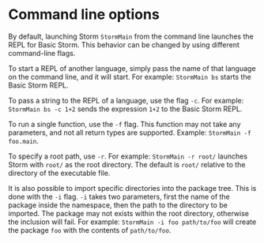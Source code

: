Command line options
=====================

By default, launching Storm `StormMain` from the command line launches the REPL for Basic
Storm. This behavior can be changed by using different command-line flags.

To start a REPL of another language, simply pass the name of that language on the command line, and
it will start. For example: `StormMain bs` starts the Basic Storm REPL.

To pass a string to the REPL of a language, use the flag `-c`. For example: `StormMain bs -c 1+2` sends
the expression `1+2` to the Basic Storm REPL.

To run a single function, use the `-f` flag. This function may not take any parameters, and not all
return types are supported. Example: `StormMain -f foo.main`.

To specify a root path, use `-r`. For example: `StormMain -r root/` launches Storm with `root/` as
the root directory. The default is `root/` relative to the directory of the executable file.

It is also possible to import specific directories into the package tree. This is done with the `-i`
flag. `-i` takes two parameters, first the name of the package inside the namespace, then the path
to the directory to be imported. The package may not exists within the root directory, otherwise the
inclusion will fail. For example: `StormMain -i foo path/to/foo` will create the package `foo` with
the contents of `path/to/foo`.
